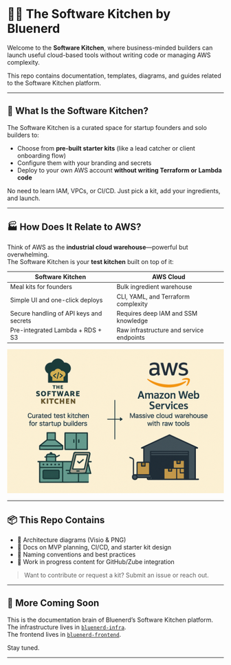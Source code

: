 # 🧑‍🍳 The Software Kitchen by Bluenerd

Welcome to the **Software Kitchen**, where business-minded builders can launch useful cloud-based tools without writing code or managing AWS complexity.

This repo contains documentation, templates, diagrams, and guides related to the Software Kitchen platform.

---

## 🍱 What Is the Software Kitchen?

The Software Kitchen is a curated space for startup founders and solo builders to:

- Choose from **pre-built starter kits** (like a lead catcher or client onboarding flow)
- Configure them with your branding and secrets
- Deploy to your own AWS account **without writing Terraform or Lambda code**

No need to learn IAM, VPCs, or CI/CD. Just pick a kit, add your ingredients, and launch.

---

## 🏭 How Does It Relate to AWS?

Think of AWS as the **industrial cloud warehouse**—powerful but overwhelming.  
The Software Kitchen is your **test kitchen** built on top of it:

| Software Kitchen                           | AWS Cloud                                                   |
|--------------------------------------------|-------------------------------------------------------------|
| Meal kits for founders                     | Bulk ingredient warehouse                                   |
| Simple UI and one-click deploys            | CLI, YAML, and Terraform complexity                         |
| Secure handling of API keys and secrets    | Requires deep IAM and SSM knowledge                         |
| Pre-integrated Lambda + RDS + S3           | Raw infrastructure and service endpoints                    |

![Software Kitchen vs AWS](./docs/images/software-kitchen-vs-aws.png)

---

## 📦 This Repo Contains

- 📐 Architecture diagrams (Visio & PNG)
- 📖 Docs on MVP planning, CI/CD, and starter kit design
- 💬 Naming conventions and best practices
- 🚧 Work in progress content for GitHub/Zube integration

> Want to contribute or request a kit? Submit an issue or reach out.

---

## 🧠 More Coming Soon

This is the documentation brain of Bluenerd’s Software Kitchen platform.  
The infrastructure lives in [`bluenerd-infra`](https://github.com/YOUR_ORG/bluenerd-infra).  
The frontend lives in [`bluenerd-frontend`](https://github.com/YOUR_ORG/bluenerd-frontend).

Stay tuned.

---

